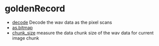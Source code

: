 ﻿# goldenRecord



+ [decode](goldenRecord/decode.1) Decode the wav data as the pixel scans
+ [as.bitmap](goldenRecord/as.bitmap.1) 
+ [chunk_size](goldenRecord/chunk_size.1) measure the data chunk size of the wav data for current image chunk
